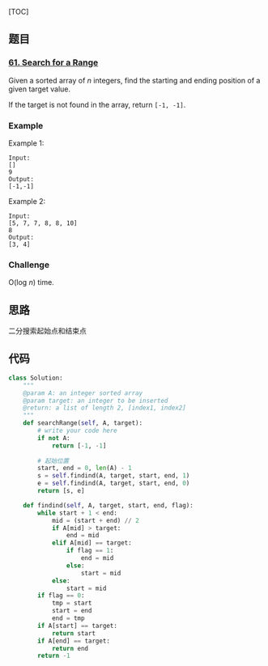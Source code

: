 [TOC]

## 题目

### [61. Search for a Range](https://www.lintcode.com/problem/search-for-a-range/description)

Given a sorted array of *n* integers, find the starting and ending position of a given target value.

If the target is not found in the array, return `[-1, -1]`.

### Example

Example 1:

```
Input:
[]
9
Output:
[-1,-1]
```

Example 2:

```
Input:
[5, 7, 7, 8, 8, 10]
8
Output:
[3, 4]
```

### Challenge

O(log *n*) time.

## 思路

二分搜索起始点和结束点

## 代码

```python
class Solution:
    """
    @param A: an integer sorted array
    @param target: an integer to be inserted
    @return: a list of length 2, [index1, index2]
    """
    def searchRange(self, A, target):
        # write your code here
        if not A:
            return [-1, -1]
        
        # 起始位置    
        start, end = 0, len(A) - 1
        s = self.findind(A, target, start, end, 1)
        e = self.findind(A, target, start, end, 0)
        return [s, e]

    def findind(self, A, target, start, end, flag):
        while start + 1 < end:
            mid = (start + end) // 2
            if A[mid] > target:
                end = mid
            elif A[mid] == target:
                if flag == 1:
                    end = mid
                else:
                    start = mid
            else:
                start = mid
        if flag == 0:
            tmp = start
            start = end
            end = tmp
        if A[start] == target:
            return start 
        if A[end] == target:
            return end
        return -1
```

